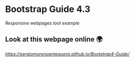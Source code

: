 # Bootstrap Guide 4.3

_Responsive webpages tool example_

## Look at this webpage online 🌍

_https://sergiomorenoantequera.github.io/Bootstrap4-Guide/_
